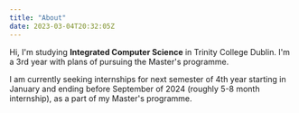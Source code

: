 ```yaml
---
title: "About"
date: 2023-03-04T20:32:05Z
---
```


Hi, I'm studying **Integrated Computer Science** in Trinity College Dublin.
I'm a 3rd year with plans of pursuing the Master's programme.

I am currently seeking internships for next semester of 4th year 
starting in January and ending before September of 2024 
(roughly 5-8 month internship), as a part of my Master's programme.
